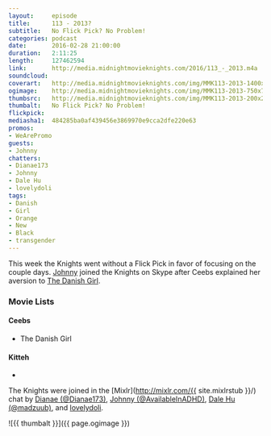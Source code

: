 ```yaml
---
layout:     episode
title:      113 - 2013?
subtitle:   No Flick Pick? No Problem!
categories: podcast
date:       2016-02-28 21:00:00
duration:   2:11:25
length:     127462594
link:       http://media.midnightmovieknights.com/2016/113_-_2013.m4a
soundcloud:
coverart:   http://media.midnightmovieknights.com/img/MMK113-2013-1400x1400.png
ogimage:    http://media.midnightmovieknights.com/img/MMK113-2013-750x750.png
thumbsrc:   http://media.midnightmovieknights.com/img/MMK113-2013-200x200.png
thumbalt:   No Flick Pick? No Problem!
flickpick:  
mediasha1:  484285ba0af439456e3869970e9cca2dfe220e63
promos:
- WeArePromo
guests:
- Johnny
chatters:
- Dianae173
- Johnny
- Dale Hu
- lovelydoli
tags:
- Danish
- Girl
- Orange
- New
- Black
- transgender
---
```

This week the Knights went without a Flick Pick in favor of focusing on the couple days. [Johnny](https://twitter.com/AvailableInADHD) joined the Knights on Skype after Ceebs explained her aversion to [The Danish Girl](http://www.imdb.com/title/tt0810819/).

### Movie Lists

<div class="row">
	<div class="col-sm-6">
		<h4>Ceebs</h4>
		<ul class="list-unstyled">
			<li><a href="http://www.imdb.com/title/tt2015381/" target="_blank"></a>The Danish Girl</li>
		</ul>
		<div class="col-sm-6">
		<h4>Kitteh</h4>
		<ul class="list-unstyled">
			<li><a href="http://www.imdb.com/title//" target="_blank"></a></li>
		</ul>
	</div>
	</div>
</div>

The Knights were joined in the [Mixlr](http://mixlr.com/{{ site.mixlrstub }}/) chat by [Dianae (@Dianae173)](https://twitter.com/Dianae173), [Johnny (@AvailableInADHD)](https://twitter.com/AvailableInADHD), [Dale Hu (@madzuub)](https://twitter.com/madzuub), and [lovelydoli](https://mixlr.com/lovelydoli).

![{{ thumbalt }}]({{ page.ogimage }})